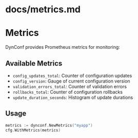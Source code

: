 # docs/metrics.md
# Metrics

DynConf provides Prometheus metrics for monitoring:

## Available Metrics

- `config_updates_total`: Counter of configuration updates
- `config_version`: Gauge of current configuration version
- `validation_errors_total`: Counter of validation errors
- `rollbacks_total`: Counter of configuration rollbacks
- `update_duration_seconds`: Histogram of update durations

## Usage

```go
metrics := dynconf.NewMetrics("myapp")
cfg.WithMetrics(metrics)
```
